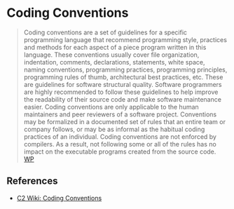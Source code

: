 # Coding Conventions

> Coding conventions are a set of guidelines for a specific programming language that recommend programming style, practices and methods for each aspect of a piece program written in this language. These conventions usually cover file organization, indentation, comments, declarations, statements, white space, naming conventions, programming practices, programming principles, programming rules of thumb, architectural best practices, etc. These are guidelines for software structural quality. Software programmers are highly recommended to follow these guidelines to help improve the readability of their source code and make software maintenance easier. Coding conventions are only applicable to the human maintainers and peer reviewers of a software project. Conventions may be formalized in a documented set of rules that an entire team or company follows, or may be as informal as the habitual coding practices of an individual. Coding conventions are not enforced by compilers. As a result, not following some or all of the rules has no impact on the executable programs created from the source code.
[WP](http://en.wikipedia.org/wiki/Coding_conventions)


## References

* [C2 Wiki: Coding Conventions](https://c2.com/cgi/wiki?CodingConventions)
